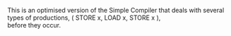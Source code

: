 This is an optimised version of the Simple Compiler that deals with several types of productions, ( STORE x, LOAD x, STORE x ),<br /> 
before they occur.
